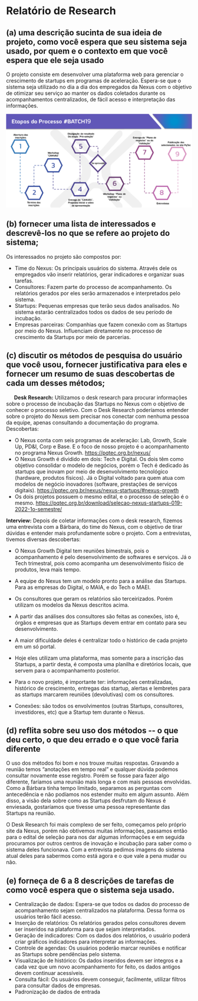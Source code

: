 ﻿# Relatório de Research

## (a) uma descrição sucinta de sua ideia de projeto, como você espera que seu sistema seja usado, por quem e o contexto em que você espera que ele seja usado

O projeto consiste em desenvolver uma plataforma web para gerenciar o crescimento de startups em programas de aceleração. Espera-se que o sistema seja utilizado no dia a dia dos empregados da Nexus com o objetivo de otimizar seu serviço ao manter os dados coletados durante os acompanhamentos centralizados, de fácil acesso e interpretação das informações.

![](./img/research/etapas-processo.png)

## (b) fornecer uma lista de interessados ​​e descrevê-los no que se refere ao projeto do sistema;

Os interessados no projeto são compostos por:

- Time do Nexus: Os principais usuários do sistema. Através dele os empregados vão inserir relatórios, gerar indicadores e organizar suas tarefas.
- Consultores: Fazem parte do processo de acompanhamento. Os relatórios gerados por eles serão armazenados e interpretados pelo sistema.
- Startups: Pequenas empresas que terão seus dados analisados. No sistema estarão centralizados todos os dados de seu período de incubação. 
- Empresas parceiras: Companhias que fazem conexão com as Startups por meio do Nexus. Influenciam diretamente no processo de crescimento da Startups por meio de parcerias.

## (c) discutir os métodos de pesquisa do usuário que você usou, fornecer justificativa para eles e fornecer um resumo de suas descobertas de cada um desses métodos;

`	`**Desk Research:** Utilizamos o desk research para procurar informações sobre o processo de incubação das Startups no Nexus com o objetivo de conhecer o processo seletivo. Com o Desk Research poderíamos entender sobre o projeto do Nexus sem precisar nos conectar com nenhuma pessoa da equipe, apenas consultando a documentação do programa. Descobertas:

- O Nexus conta com seis programas de aceleração: Lab, Growth, Scale Up, PD&I, Corp e Base. E o foco de nosso projeto é o acompanhamento no programa Nexus Growth. https://pqtec.org.br/nexus/
- O Nexus Growth é dividido em dois: Tech e Digital. Os dois têm como objetivo consolidar o modelo de negócios, porém o Tech é dedicado às startups que inovam por meio de desenvolvimento tecnológico (hardware, produtos físicos). Já o Digital voltado para quem atua com modelos de negócio inovadores (software, prestações de serviços digitais). <https://pqtec.org.br/nexus/nexus-startups/#nexus-growth>
- Os dois projetos possuem o mesmo edital, e o processo de seleção é o mesmo. <https://pqtec.org.br/download/selecao-nexus-startups-019-2022-1o-semestre/>

**Interview:** Depois de coletar informações com o desk research, fizemos uma entrevista com a Bárbara, do time do Nexus, com o objetivo de tirar dúvidas e entender mais profundamente sobre o projeto. Com a entrevistas, tivemos diversas descobertas:

- O Nexus Growth Digital tem reuniões bimestrais, pois o acompanhamento é pelo desenvolvimento de softwares e serviços. Já o Tech trimestral, pois como acompanha um desenvolvimento físico de produtos, leva mais tempo.
- A equipe do Nexus tem um modelo pronto para a análise das Startups. Para as empresas do Digital, o MAIA, e do Tech o MAEI.


- Os consultores que geram os relatórios são terceirizados. Porém utilizam os modelos da Nexus descritos acima.
- A partir das análises dos consultores são feitas as conexões, isto é, órgãos e empresas que as Startups devem entrar em contato para seu desenvolvimento.
- A maior dificuldade deles é centralizar todo o histórico de cada projeto em um só portal.
- Hoje eles utilizam uma plataforma, mas somente para a inscrição das Startups, a partir desta, é composta uma planilha e diretórios locais, que servem para o acompanhamento posterior.

- Para o novo projeto, é importante ter: informações centralizadas, histórico de crescimento, entregas das startup, alertas e lembretes para as startups marcarem reuniões (devolutivas) com os consultores.
- Conexões: são todos os envolvimentos (outras Startups, consultores, investidores, etc) que a Startup tem durante o Nexus.

## (d) reflita sobre seu uso dos métodos -- o que deu certo, o que deu errado e o que você faria diferente

O uso dos métodos foi bom e nos trouxe muitas respostas. Gravando a reunião temos “anotações em tempo real” e qualquer dúvida podemos consultar novamente esse registro. Porém se fosse para fazer algo diferente, faríamos uma reunião mais longa e com mais pessoas envolvidas. Como a Bárbara tinha tempo limitado, separamos as perguntas com antecedência e não podíamos nos estender muito em algum assunto. Além disso, a visão dela sobre como as Startups desfrutam do Nexus é enviesada, gostaríamos que tivesse uma pessoa representante das Startups na reunião. 

O Desk Research foi mais complexo de ser feito, começamos pelo próprio site da Nexus, porém não obtivemos muitas informações, passamos então para o edital de seleção para nos dar algumas informações e em seguida procuramos por outros centros de inovação e incubação para saber como o sistema deles funcionava. Com a entrevista pedimos imagens do sistema atual deles para sabermos como está agora e o que vale a pena mudar ou não.

## (e) forneça de 6 a 8 descrições de tarefas de como você espera que o sistema seja usado.

- Centralização de dados: Espera-se que todos os dados do processo de acompanhamento sejam centralizados na plataforma. Dessa forma os usuários terão fácil acesso.
- Inserção de relatórios: Os relatórios gerados pelos consultores devem ser inseridos na plataforma para que sejam interpretados.
- Geração de indicadores: Com os dados dos relatórios, o usuário poderá criar gráficos indicadores para interpretar as informações.
- Controle de agendas: Os usuários poderão marcar reuniões e notificar as Startups sobre pendências pelo sistema.
- Visualização de histórico: Os dados inseridos devem ser íntegros e a cada vez que um novo acompanhamento for feito, os dados antigos devem continuar acessíveis.
- Consulta fácil: Os usuários devem conseguir, facilmente, utilizar filtros para consultar dados de empresas.
- Padronização de dados de entrada
